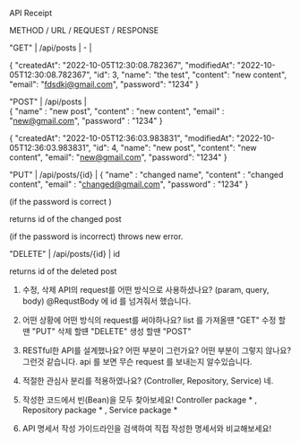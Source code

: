 API Receipt

METHOD / URL / REQUEST / RESPONSE


"GET" | /api/posts | - |   

{
"createdAt": "2022-10-05T12:30:08.782367",
"modifiedAt": "2022-10-05T12:30:08.782367",
"id": 3,
"name": "the test",
"content": "new content",
"email": "fdsdkj@gmail.com",
"password": "1234"
}

"POST" | /api/posts | 	
{
"name" : "new post",
"content" : "new content",
"email" : "new@gmail.com",
"password" : "1234"
}

{
"createdAt": "2022-10-05T12:36:03.983831",
"modifiedAt": "2022-10-05T12:36:03.983831",
"id": 4,
"name": "new post",
"content": "new content",
"email": "new@gmail.com",
"password": "1234"
}

"PUT" | /api/posts/{id} | 
{
"name" : "changed name",
"content" : "changed content",
"email" : "changed@gmail.com",
"password" : "1234"
}

(if the password is correct )

returns id of the changed post

(if the password is incorrect) 
throws new error.

"DELETE" | /api/posts/{id} | id

returns id of the deleted post


1. 수정, 삭제 API의 request를 어떤 방식으로 사용하셨나요? (param, query, body)
    @RequstBody 에 id 를 넘겨줘서 했습니다. 

2. 어떤 상황에 어떤 방식의 request를 써야하나요?
    list 를 가져올떈 "GET"
    수정 할땐 "PUT"
    삭제 할떈 "DELETE"
    생성 할땐 "POST"

3. RESTful한 API를 설계했나요? 어떤 부분이 그런가요? 어떤 부분이 그렇지 않나요?
    그런것 같습니다. api 를 보면 무슨 request 를 보내는지 알수있습니다.

4. 적절한 관심사 분리를 적용하였나요? (Controller, Repository, Service)
    네.

5. 작성한 코드에서 빈(Bean)을 모두 찾아보세요!
    Controller package * , Repository package * , Service package *

6. API 명세서 작성 가이드라인을 검색하여 직접 작성한 명세서와 비교해보세요!
